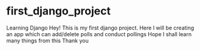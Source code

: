 # first_django_project
Learning Django
Hey! 
This is my first django project.
Here I will be creating an app which can add/delete polls and conduct pollings
Hope I shall learn many things from this
Thank you
